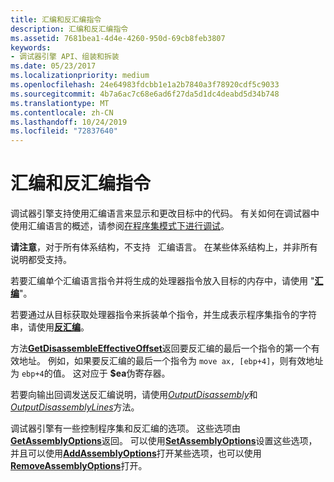 ```yaml
---
title: 汇编和反汇编指令
description: 汇编和反汇编指令
ms.assetid: 7681bea1-4d4e-4260-950d-69cb8feb3807
keywords:
- 调试器引擎 API、组装和拆装
ms.date: 05/23/2017
ms.localizationpriority: medium
ms.openlocfilehash: 24e64983fdcbb1e1a2b7840a3f78920cdf5c9033
ms.sourcegitcommit: 4b7a6ac7c68e6ad6f27da5d1dc4deabd5d34b748
ms.translationtype: MT
ms.contentlocale: zh-CN
ms.lasthandoff: 10/24/2019
ms.locfileid: "72837640"
---
```

# <a name="assembling-and-disassembling-instructions"></a>汇编和反汇编指令


调试器引擎支持使用汇编语言来显示和更改目标中的代码。 有关如何在调试器中使用汇编语言的概述，请参阅[在程序集模式下进行调试](debugging-in-assembly-mode.md)。

**请注意**，对于所有体系结构，不支持   汇编语言。 在某些体系结构上，并非所有说明都受支持。

 

若要汇编单个汇编语言指令并将生成的处理器指令放入目标的内存中，请使用 "[**汇编**](https://docs.microsoft.com/windows-hardware/drivers/ddi/dbgeng/nf-dbgeng-idebugcontrol3-assemble)"。

若要通过从目标获取处理器指令来拆装单个指令，并生成表示程序集指令的字符串，请使用[**反汇编**](https://docs.microsoft.com/windows-hardware/drivers/ddi/dbgeng/nf-dbgeng-idebugcontrol3-disassemble)。

方法[**GetDisassembleEffectiveOffset**](https://docs.microsoft.com/windows-hardware/drivers/ddi/dbgeng/nf-dbgeng-idebugcontrol3-getdisassembleeffectiveoffset)返回要反汇编的最后一个指令的第一个有效地址。 例如，如果要反汇编的最后一个指令为 `move ax, [ebp+4]`，则有效地址为 `ebp+4`的值。 这对应于 **$ea**伪寄存器。

若要向输出回调发送反汇编说明，请使用[*OutputDisassembly*](https://docs.microsoft.com/windows-hardware/drivers/ddi/dbgeng/nf-dbgeng-idebugcontrol3-outputdisassembly)和[*OutputDisassemblyLines*](https://docs.microsoft.com/windows-hardware/drivers/ddi/dbgeng/nf-dbgeng-idebugcontrol3-outputdisassemblylines)方法。

调试器引擎有一些控制程序集和反汇编的选项。 这些选项由[**GetAssemblyOptions**](https://docs.microsoft.com/windows-hardware/drivers/ddi/dbgeng/nf-dbgeng-idebugcontrol3-getassemblyoptions)返回。 可以使用[**SetAssemblyOptions**](https://docs.microsoft.com/windows-hardware/drivers/ddi/dbgeng/nf-dbgeng-idebugcontrol3-setassemblyoptions)设置这些选项，并且可以使用[**AddAssemblyOptions**](https://docs.microsoft.com/windows-hardware/drivers/ddi/dbgeng/nf-dbgeng-idebugcontrol3-addassemblyoptions)打开某些选项，也可以使用[**RemoveAssemblyOptions**](https://docs.microsoft.com/windows-hardware/drivers/ddi/dbgeng/nf-dbgeng-idebugcontrol3-removeassemblyoptions)打开。

 

 






